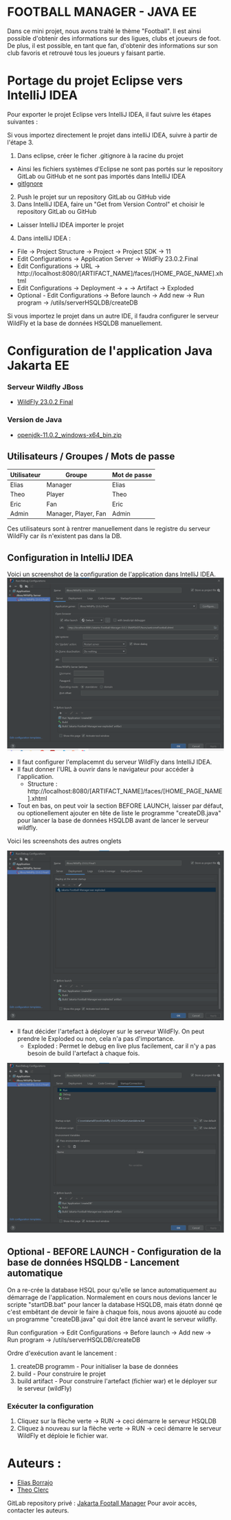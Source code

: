 # FOOTBALL MANAGER - JAVA EE
Dans ce mini projet, nous avons traité le thème "Football". Il est ainsi possible d'obtenir des informations sur des ligues, clubs et joueurs de foot.
De plus, il est possible, en tant que fan, d'obtenir des informations sur son club favoris et retrouvé tous les joueurs y faisant partie.

# Portage du projet Eclipse vers IntelliJ IDEA
Pour exporter le projet Eclipse vers IntelliJ IDEA, il faut suivre les étapes suivantes :

Si vous importez directement le projet dans intelliJ IDEA, suivre à partir de l'étape 3.

1) Dans eclipse, créer le ficher .gitignore à la racine du projet
* Ainsi les fichiers systèmes d'Eclipse ne sont pas portés sur le repository GitLab ou GitHub et ne sont pas importés dans IntelliJ IDEA
* [gitIgnore](/.gitignore)
2) Push le projet sur un repository GitLab ou GitHub vide
3) Dans IntelliJ IDEA, faire un "Get from Version Control" et choisir le repository GitLab ou GitHub
* Laisser IntelliJ IDEA importer le projet
4) Dans intelliJ IDEA :
* File -> Project Structure -> Project -> Project SDK -> 11
* Edit Configurations -> Application Server -> WildFly 23.0.2.Final
* Edit Configurations -> URL -> http://localhost:8080/[ARTIFACT_NAME]/faces/[HOME_PAGE_NAME].xhtml
* Edit Configurations -> Deployment -> + -> Artifact -> Exploded
* Optional - Edit Configurations -> Before launch -> Add new -> Run program -> /utils/serverHSQLDB/createDB

Si vous importez le projet dans un autre IDE, il faudra configurer le serveur WildFly et la base de données HSQLDB manuellement.


# Configuration de l'application Java Jakarta EE

### Serveur Wildfly JBoss 
- [WildFly 23.0.2 Final](https://www.wildfly.org/downloads/#23.0.2.Final)

### Version de Java
- [openjdk-11.0.2_windows-x64_bin.zip](https://download.java.net/java/GA/jdk11/9/GPL/openjdk-11.0.2_windows-x64_bin.zip)

## Utilisateurs / Groupes / Mots de passe

| Utilisateur | Groupe                | Mot de passe |
|-------------|-----------------------|--------------|
| Elias       | Manager               | Elias        |
| Theo        | Player                | Theo         |
| Eric        | Fan                   | Eric         |
| Admin       | Manager, Player, Fan  | Admin        |
Ces utilisateurs sont à rentrer manuellement dans le registre du serveur WildFly car ils n'existent pas dans la DB.

## Configuration in IntelliJ IDEA
Voici un screenshot de la configuration de l'application dans IntelliJ IDEA.
![Config 1](/src/main/resources/images/Configuration01.png)
* Il faut configurer l'emplacemnt du serveur WildFly dans IntelliJ IDEA.
* Il faut donner l'URL à ouvrir dans le navigateur pour accéder à l'application.
  * Structure : http://localhost:8080/[ARTIFACT_NAME]/faces/[HOME_PAGE_NAME].xhtml 
* Tout en bas, on peut voir la section BEFORE LAUNCH, laisser par défaut, ou optionellement ajouter en tête de liste le programme "createDB.java" pour lancer la base de données HSQLDB avant de lancer le serveur wildfly.

Voici les screenshots des autres onglets

![Config 2](/src/main/resources/images/Configuration02.png)
* Il faut décider l'artefact à déployer sur le serveur WildFly. On peut prendre le Exploded ou non, cela n'a pas d'importance.
  * Exploded : Permet le debug en live plus facilement, car il n'y a pas besoin de build l'artefact à chaque fois.

![Config 3](/src/main/resources/images/Configuration03.png)


## Optional - BEFORE LAUNCH - Configuration de la base de données HSQLDB - Lancement automatique
On a re-crée la database HSQL pour qu'elle se lance automatiquement au démarrage de l'application.
Normalement en cours nous devions lancer le scripte "startDB.bat" pour lancer la database HSQLDB, 
mais étatn donné qe c'est embêtant de devoir le faire à chaque fois, nous avons ajouoté au code un programme "createDB.java" qui doit être lancé avant le serveur wildfly.


Run configuration -> Edit Configurations -> Before launch -> Add new -> Run program -> /utils/serverHSQLDB/createDB

Ordre d'exécution avant le lancement :
1) createDB programm - Pour initialiser la base de données
2) build - Pour construire le projet
3) build artifact - Pour construire l'artefact (fichier war) et le déployer sur le serveur (wildFly)

### Exécuter la configuration
1) Cliquez sur la flèche verte -> RUN -> ceci démarre le serveur HSQLDB
2) Cliquez à nouveau sur la flèche verte -> RUN -> ceci démarre le serveur WildFly et déploie le fichier war.


# Auteurs : 
- [Elias Borrajo](mailto:borrajo.elias@gmail.com)
- [Theo Clerc](mailto:theo.clerc@hes-so.ch)

GitLab repository privé : [Jakarta Footall Manager](https://gitlab.com/hes-so-elias/semestre6/jakarta_football)
Pour avoir accès, contacter les auteurs.
